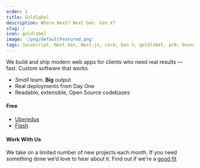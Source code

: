 ```yaml
---
order: 1
title: Goldlabel
description: Where Next? Next Gen. Gen X?
slug: /
icon: goldlabel
image: '/png/defaultFeatured.png'
tags: JavaScript, Next Gen, Next.js, core, Gen X, goldlabel, pr0, bouncer, AI Prompt Engineering, ChatGPT, OpenAI, Singularity, Frontend, Vanilla JS, TypeScript, React, Angular, Vue, Material UI, MUI, Flash, Server Side JavaScript, Node, Gatsby, NextJS, Headless CMS
---
```


We build and ship modern web apps for clients who need real results — fast. Custom software that works

- _Small_ team. **Big** output
- Real deployments from Day One
- Readable, extensible, Open Source codebases

#### Free

- [Uberedux](/free/uberedux)
- [Flash](/free/flash)

#### Work With Us

We take on a limited number of new projects each month. If you need something done we’d love to hear about it. Find out if we're a [good fit](/cv)